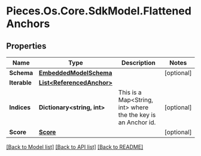 # Pieces.Os.Core.SdkModel.FlattenedAnchors

## Properties

Name | Type | Description | Notes
------------ | ------------- | ------------- | -------------
**Schema** | [**EmbeddedModelSchema**](EmbeddedModelSchema.md) |  | [optional] 
**Iterable** | [**List&lt;ReferencedAnchor&gt;**](ReferencedAnchor.md) |  | 
**Indices** | **Dictionary&lt;string, int&gt;** | This is a Map&lt;String, int&gt; where the the key is an Anchor id. | [optional] 
**Score** | [**Score**](Score.md) |  | [optional] 

[[Back to Model list]](../README.md#documentation-for-models) [[Back to API list]](../README.md#documentation-for-api-endpoints) [[Back to README]](../README.md)

